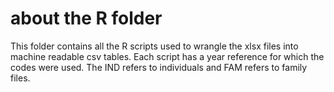 # about the R folder
This folder contains all the R scripts used to wrangle the xlsx files into machine readable csv tables. Each script has a year reference for which the codes were used. The IND refers to individuals and FAM refers to family files.